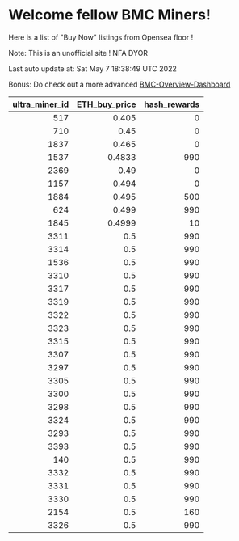 # Welcome fellow BMC Miners!
Here is a list of "Buy Now" listings from Opensea floor !

Note: This is an unofficial site ! NFA DYOR

Last auto update at: Sat May  7 18:38:49 UTC 2022

Bonus: Do check out a more advanced [BMC-Overview-Dashboard](https://dune.com/defifunk/BMC-Overview-Dashboard)


|   ultra_miner_id |   ETH_buy_price |   hash_rewards |
|-----------------:|----------------:|---------------:|
|              517 |          0.405  |              0 |
|              710 |          0.45   |              0 |
|             1837 |          0.465  |              0 |
|             1537 |          0.4833 |            990 |
|             2369 |          0.49   |              0 |
|             1157 |          0.494  |              0 |
|             1884 |          0.495  |            500 |
|              624 |          0.499  |            990 |
|             1845 |          0.4999 |             10 |
|             3311 |          0.5    |            990 |
|             3314 |          0.5    |            990 |
|             1536 |          0.5    |            990 |
|             3310 |          0.5    |            990 |
|             3317 |          0.5    |            990 |
|             3319 |          0.5    |            990 |
|             3322 |          0.5    |            990 |
|             3323 |          0.5    |            990 |
|             3315 |          0.5    |            990 |
|             3307 |          0.5    |            990 |
|             3297 |          0.5    |            990 |
|             3305 |          0.5    |            990 |
|             3300 |          0.5    |            990 |
|             3298 |          0.5    |            990 |
|             3324 |          0.5    |            990 |
|             3293 |          0.5    |            990 |
|             3393 |          0.5    |            990 |
|              140 |          0.5    |            990 |
|             3332 |          0.5    |            990 |
|             3331 |          0.5    |            990 |
|             3330 |          0.5    |            990 |
|             2154 |          0.5    |            160 |
|             3326 |          0.5    |            990 |